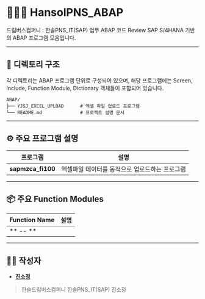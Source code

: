 # 👩🏻‍💻 HansolPNS_ABAP
드림버스컴퍼니 : 한솔PNS_IT(SAP) 업무 ABAP 코드 Review
SAP S/4HANA 기반의 ABAP 프로그램 모음입니다.

---

## 📁 디렉토리 구조

각 디렉토리는 ABAP 프로그램 단위로 구성되어 있으며, 해당 프로그램에는 Screen, Include, Function Module, Dictionary 객체들이 포함되어 있습니다.

```
ABAP/
├── YJSJ_EXCEL_UPLOAD      # 엑셀 파일 업로드 프로그램
└── README.md              # 프로젝트 설명 문서
```

---

## ⚙️ 주요 프로그램 설명

| 프로그램 | 설명 |
|----------|------|
| **sapmzca_fi100** | 엑셀파일 데이터를 동적으로 업로드하는 프로그램 |


---

## 📦 주요 Function Modules

| Function Name | 설명 |
|---------------|------|
| ** -- ** |  |

---

## 👨‍💻 작성자
- [**진소정**](https://github.com/jinsojeong)

> 한솔드림버스컴퍼니 한솔PNS_IT(SAP) 진소정
